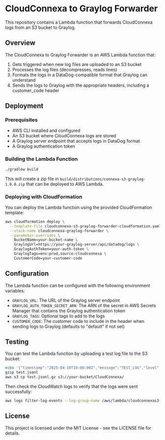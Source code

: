 # CloudConnexa to Graylog Forwarder

This repository contains a Lambda function that forwards CloudConnexa logs from an S3 bucket to Graylog.

## Overview

The CloudConnexa to Graylog Forwarder is an AWS Lambda function that:

1. Gets triggered when new log files are uploaded to an S3 bucket
2. Processes the log files (decompresses, reads lines)
3. Formats the logs in a DataDog-compatible format that Graylog can understand
4. Sends the logs to Graylog with the appropriate headers, including a customer_code header

## Deployment

### Prerequisites

- AWS CLI installed and configured
- An S3 bucket where CloudConnexa logs are stored
- A Graylog server endpoint that accepts logs in DataDog format
- A Graylog authentication token

### Building the Lambda Function

```bash
./gradlew build
```

This will create a zip file in `build/distributions/connexa-s3-graylog-1.0.0.zip` that can be deployed to AWS Lambda.

### Deploying with CloudFormation

You can deploy the Lambda function using the provided CloudFormation template:

```bash
aws cloudformation deploy \
  --template-file cloudconnexa-s3-graylog-forwarder-cloudformation.yaml \
  --stack-name cloudconnexa-graylog-forwarder \
  --parameter-overrides \
    BucketName=your-bucket-name \
    GraylogUrl=https://your-graylog-server/api/datadog/logs \
    GraylogAuthToken=your-auth-token \
    GraylogTags=env:prod,source:cloudconnexa \
    CustomerCode=your-customer-code
```

## Configuration

The Lambda function can be configured with the following environment variables:

- `GRAYLOG_URL`: The URL of the Graylog server endpoint
- `GRAYLOG_AUTH_TOKEN_SECRET_ARN`: The ARN of the secret in AWS Secrets Manager that contains the Graylog authentication token
- `GRAYLOG_TAGS`: Optional tags to add to the logs
- `CUSTOMER_CODE`: The customer code to include in the header when sending logs to Graylog (defaults to "default" if not set)

## Testing

You can test the Lambda function by uploading a test log file to the S3 bucket:

```bash
echo '{"timestamp":"2025-04-10T10:00:00Z","message":"TEST_LOG","level":"INFO"}' > test.jsonl
gzip test.jsonl
aws s3 cp test.jsonl.gz s3://your-bucket/CloudConnexa/
```

Then check the CloudWatch logs to verify that the logs were sent successfully:

```bash
aws logs filter-log-events --log-group-name /aws/lambda/cloudconnexas3-to-graylog-forwarder-lambda --filter-pattern "Successfully sent"
```

## License

This project is licensed under the MIT License - see the LICENSE file for details.
